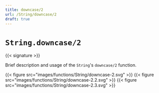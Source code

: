 ```yaml
---
title: downcase/2
url: /String/downcase/2
draft: true
---
```


# `String.downcase/2`

{{< signature >}}

Brief description and usage of the `String`'s `downcase/2` function.

{{< figure src="images/functions/String/downcase-2.svg" >}}
{{< figure src="images/functions/String/downcase-2.2.svg" >}}
{{< figure src="images/functions/String/downcase-2.3.svg" >}}
